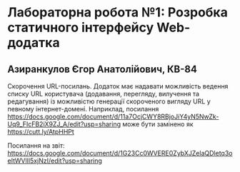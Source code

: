 # Лабораторна робота №1: Розробка статичного інтерфейсу Web-додатка

## Азиранкулов Єгор Анатолійович, КВ-84

Скорочення URL-посилань. Додаток має надавати можливість ведення списку URL користувача (додавання, перегляду, вилучення та редагування) із можливістю генерації скороченого вигляду URL у певному інтернет-домені. Наприклад, посилання <https://docs.google.com/document/d/11a7OcjCWY8RBjoJiY4yN5NwZk-Uq9_FIcFB2iX9ZJ_A/edit?usp=sharing> може бути замінено як <https://cutt.ly/AtpHHPt>

Посилання на звіт: <https://docs.google.com/document/d/1G23Cc0WVERE0ZybXJZelaQDletq3oeItWVlIl5xjNzI/edit?usp=sharing>
